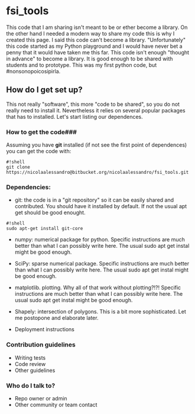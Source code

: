# fsi_tools #

This code that I am sharing isn't meant to be or ether become a library. On the other hand I needed a modern way to share my code this is why I created this page. I said this code can't become a library. "Unfortunately" this code started as my Python playground and I would have never bet a penny that it would have taken me this far. This code isn't enough "thought in advance" to become a library. It is good enough to be shared with students and to prototype. This was my first python code, but #nonsonopoicosipirla.  

## How do I get set up? ##

This not really "software", this more "code to be shared", so you do not really need to install it. Nevertheless it relies on several popular packages that has to installed. Let's start listing our dependences. 

### How to get the code###
Assuming you have **git** installed (if not see the first point of dependences) you can get the code  with: 
```
#!shell
git clone https://nicolaalessandro@bitbucket.org/nicolaalessandro/fsi_tools.git
```

### Dependencies: ###
  * git: the code is in a "git repository" so it can be easily shared and contributed. You should have it installed by default. If not the usual apt get should be good enought. 
```
#!shell
sudo apt-get install git-core
```
   * numpy: numerical package for python. Specific instructions are much better than what I can possibly write here. The usual sudo apt get instal might be good enough.
   * SciPy: sparse numerical package. Specific instructions are much better than what I can possibly write here. The usual sudo apt get instal might be good enough.
   * matplotlib. plotting. Why all of that work without plotting?!?! Specific instructions are much better than what I can possibly write here. The usual sudo apt get instal might be good enough.
   * Shapely: intersection of polygons. This is a bit more sophisticated. Let me postopone and elaborate later.
   


* Deployment instructions

### Contribution guidelines ###

* Writing tests
* Code review
* Other guidelines

### Who do I talk to? ###

* Repo owner or admin
* Other community or team contact
